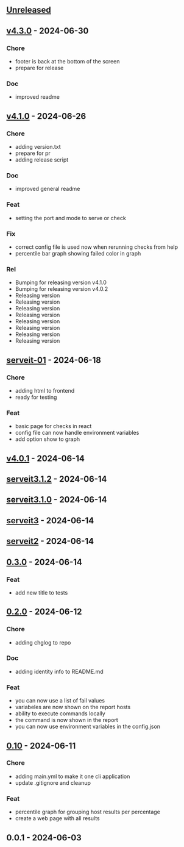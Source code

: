 <a name="unreleased"></a>
## [Unreleased]


<a name="v4.3.0"></a>
## [v4.3.0] - 2024-06-30
### Chore
- footer is back at the bottom of the screen
- prepare for release

### Doc
- improved readme


<a name="v4.1.0"></a>
## [v4.1.0] - 2024-06-26
### Chore
- adding version.txt
- prepare for pr
- adding release script

### Doc
- improved general readme

### Feat
- setting the port and mode to serve or check

### Fix
- correct config file is used now when rerunning checks from help
- percentile bar graph showing failed color in graph

### Rel
- Bumping for releasing version v4.1.0
- Bumping for releasing version v4.0.2
- Releasing version
- Releasing version
- Releasing version
- Releasing version
- Releasing version
- Releasing version
- Releasing version
- Releasing version


<a name="serveit-01"></a>
## [serveit-01] - 2024-06-18
### Chore
- adding html to frontend
- ready for testing

### Feat
- basic page for checks in react
- config file can now handle environment variables
- add option show to graph


<a name="v4.0.1"></a>
## [v4.0.1] - 2024-06-14

<a name="serveit3.1.2"></a>
## [serveit3.1.2] - 2024-06-14

<a name="serveit3.1.0"></a>
## [serveit3.1.0] - 2024-06-14

<a name="serveit3"></a>
## [serveit3] - 2024-06-14

<a name="serveit2"></a>
## [serveit2] - 2024-06-14

<a name="0.3.0"></a>
## [0.3.0] - 2024-06-14
### Feat
- add new title to tests


<a name="0.2.0"></a>
## [0.2.0] - 2024-06-12
### Chore
- adding chglog to repo

### Doc
- adding identity info to README.md

### Feat
- you can now use a list of fail values
- variabeles are now shown on the report hosts
- ability to execute commands locally
- the command is now shown in the report
- you can now use environment variables in the config.json


<a name="0.10"></a>
## [0.10] - 2024-06-11
### Chore
- adding main.yml to make it one cli application
- update .gitignore and cleanup

### Feat
- percentile graph for grouping host results per percentage
- create a web page with all results


<a name="0.0.1"></a>
## 0.0.1 - 2024-06-03

[Unreleased]: https://git.ams8.nl/slubbers/GoCheckyCheck/compare/v4.3.0...HEAD
[v4.3.0]: https://git.ams8.nl/slubbers/GoCheckyCheck/compare/v4.1.0...v4.3.0
[v4.1.0]: https://git.ams8.nl/slubbers/GoCheckyCheck/compare/serveit-01...v4.1.0
[serveit-01]: https://git.ams8.nl/slubbers/GoCheckyCheck/compare/v4.0.1...serveit-01
[v4.0.1]: https://git.ams8.nl/slubbers/GoCheckyCheck/compare/serveit3.1.2...v4.0.1
[serveit3.1.2]: https://git.ams8.nl/slubbers/GoCheckyCheck/compare/serveit3.1.0...serveit3.1.2
[serveit3.1.0]: https://git.ams8.nl/slubbers/GoCheckyCheck/compare/serveit3...serveit3.1.0
[serveit3]: https://git.ams8.nl/slubbers/GoCheckyCheck/compare/serveit2...serveit3
[serveit2]: https://git.ams8.nl/slubbers/GoCheckyCheck/compare/0.3.0...serveit2
[0.3.0]: https://git.ams8.nl/slubbers/GoCheckyCheck/compare/0.2.0...0.3.0
[0.2.0]: https://git.ams8.nl/slubbers/GoCheckyCheck/compare/0.10...0.2.0
[0.10]: https://git.ams8.nl/slubbers/GoCheckyCheck/compare/0.0.1...0.10

